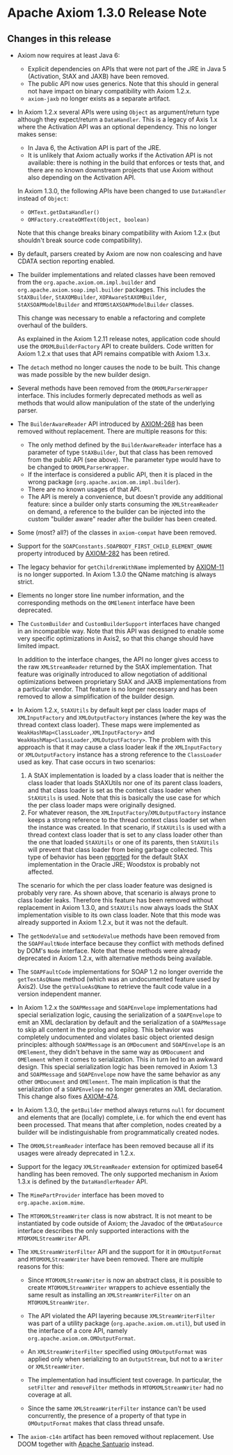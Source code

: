 Apache Axiom 1.3.0 Release Note
===============================

Changes in this release
-----------------------

*   Axiom now requires at least Java 6:

    *   Explicit dependencies on APIs that were not part of the JRE in Java 5
        (Activation, StAX and JAXB) have been removed.
    *   The public API now uses generics. Note that this should in general not
        have impact on binary compatibility with Axiom 1.2.x.
    *   `axiom-jaxb` no longer exists as a separate artifact.

*   In Axiom 1.2.x several APIs were using `Object` as argument/return type
    although they expect/return a `DataHandler`. This is a legacy of Axis 1.x
    where the Activation API was an optional dependency. This no longer makes
    sense:

    *   In Java 6, the Activation API is part of the JRE.
    *   It is unlikely that Axiom actually works if the Activation API is not
        available: there is nothing in the build that enforces or tests that,
        and there are no known downstream projects that use Axiom without also
        depending on the Activation API.

    In Axiom 1.3.0, the following APIs have been changed to use `DataHandler`
    instead of `Object`:

    *   `OMText.getDataHandler()`
    *   `OMFactory.createOMText(Object, boolean)`

    Note that this change breaks binary compatibility with Axiom 1.2.x (but
    shouldn't break source code compatibility).

*   By default, parsers created by Axiom are now non coalescing and have CDATA
    section reporting enabled.

*   The builder implementations and related classes have been removed from the
    `org.apache.axiom.om.impl.builder` and `org.apache.axiom.soap.impl.builder`
    packages. This includes the `StAXBuilder`, `StAXOMBuilder`,
    `XOPAwareStAXOMBuilder`, `StAXSOAPModelBuilder` and `MTOMStAXSOAPModelBuilder`
    classes.

    This change was necessary to enable a refactoring and complete overhaul of
    the builders.

    As explained in the Axiom 1.2.11 release notes, application code
    should use the `OMXMLBuilderFactory` API to create builders. Code written for
    Axiom 1.2.x that uses that API remains compatible with Axiom 1.3.x.

*   The `detach` method no longer causes the node to be built. This change was
    made possible by the new builder design.

*   Several methods have been removed from the `OMXMLParserWrapper` interface.
    This includes formerly deprecated methods as well as methods that would
    allow manipulation of the state of the underlying parser.

*   The `BuilderAwareReader` API introduced by [AXIOM-268][] has been removed
    without replacement. There are multiple reasons for this:

    *   The only method defined by the `BuilderAwareReader` interface has a
        parameter of type `StAXBuilder`, but that class has been removed from
        the public API (see above). The parameter type would have to be changed
        to `OMXMLParserWrapper`.
    *   If the interface is considered a public API, then it is placed in the
        wrong package (`org.apache.axiom.om.impl.builder`).
    *   There are no known usages of that API.
    *   The API is merely a convenience, but doesn't provide any additional
        feature: since a builder only starts consuming the `XMLStreamReader` on
        demand, a reference to the builder can be injected into the custom
        "builder aware" reader after the builder has been created.

[AXIOM-268]: https://issues.apache.org/jira/browse/AXIOM-268

*   Some (most? all?) of the classes in `axiom-compat` have been removed.

*   Support for the `SOAPConstants.SOAPBODY_FIRST_CHILD_ELEMENT_QNAME` property
    introduced by [AXIOM-282][] has been retired.

[AXIOM-282]: https://issues.apache.org/jira/browse/AXIOM-282

*   The legacy behavior for `getChildrenWithName` implemented by [AXIOM-11][]
    is no longer supported. In Axiom 1.3.0 the QName matching is always strict.

[AXIOM-11]: https://issues.apache.org/jira/browse/AXIOM-11

*   Elements no longer store line number information, and the corresponding
    methods on the `OMElement` interface have been deprecated.

*   The `CustomBuilder` and `CustomBuilderSupport` interfaces have changed in
    an incompatible way. Note that this API was designed to enable some very
    specific optimizations in Axis2, so that this change should have limited
    impact.
    
    In addition to the interface changes, the API no longer gives access to the
    raw `XMLStreamReader` returned by the StAX implementation. That feature was
    originally introduced to allow negotiation of additional optimizations
    between proprietary StAX and JAXB implementations from a particular vendor.
    That feature is no longer necessary and has been removed to allow a
    simplification of the builder design.

*   In Axiom 1.2.x, `StAXUtils` by default kept per class loader maps of
    `XMLInputFactory` and `XMLOutputFactory` instances (where the key was the
    thread context class loader). These maps were implemented as
    `WeakHashMap<ClassLoader,XMLInputFactory>` and `WeakHashMap<ClassLoader,XMLOutputFactory>`.
    The problem with this approach is that it may cause a class loader leak if
    the `XMLInputFactory` or `XMLOutputFactory` instance has a strong reference
    to the `ClassLoader` used as key. That case occurs in two scenarios:

    1.  A StAX implementation is loaded by a class loader that is neither the
        class loader that loads StAXUtils nor one of its parent class loaders,
        and that class loader is set as the context class loader when
        `StAXUtils` is used. Note that this is basically the use case for which
        the per class loader maps were originally designed.
    2.  For whatever reason, the `XMLInputFactory`/`XMLOutputFactory` instance
        keeps a strong reference to the thread context class loader set when
        the instance was created. In that scenario, if `StAXUtils` is used with
        a thread context class loader that is set to any class loader other than
        the one that loaded `StAXUtils` or one of its parents, then `StAXUtils`
        will prevent that class loader from being garbage collected. This type
        of behavior has been [reported](http://markmail.org/message/2kfstgjckrgiimmt)
        for the default StAX implementation in the Oracle JRE; Woodstox is
        probably not affected.

    The scenario for which the per class loader feature was designed is probably
    very rare. As shown above, that scenario is always prone to class loader
    leaks. Therefore this feature has been removed without replacement in Axiom
    1.3.0, and `StAXUtils` now always loads the StAX implementation visible to
    its own class loader. Note that this mode was already supported in Axiom
    1.2.x, but it was not the default.

*   The `getNodeValue` and `setNodeValue` methods have been removed from the
    `SOAPFaultNode` interface because they conflict with methods defined by
    DOM's `Node` interface. Note that these methods were already deprecated in
    Axiom 1.2.x, with alternative methods being available.

*   The `SOAPFaultCode` implementations for SOAP 1.2 no longer override the
    `getTextAsQName` method (which was an undocumented feature used by Axis2).
    Use the `getValueAsQName` to retrieve the fault code value in a version
    independent manner.

*   In Axiom 1.2.x the `SOAPMessage` and `SOAPEnvelope` implementations had
    special serialization logic, causing the serialization of a `SOAPEnvelope`
    to emit an XML declaration by default and the serialization of a
    `SOAPMessage` to skip all content in the prolog and epilog. This behavior
    was completely undocumented and violates basic object oriented design
    principles: although `SOAPMessage` is an `OMDocument` and `SOAPEnvelope` is
    an `OMElement`, they didn't behave in the same way as `OMDocument` and
    `OMElement` when it comes to serialization. This in turn led to an awkward
    design. This special serialization logic has been removed in Axiom 1.3 and
    `SOAPMessage` and `SOAPEnvelope` now have the same behavior as any other
    `OMDocument` and `OMElement`. The main implication is that the serialization
    of a `SOAPEnvelope` no longer generates an XML declaration. This change also
    fixes [AXIOM-474][].

*   In Axiom 1.3.0, the `getBuilder` method always returns `null` for document
    and elements that are (locally) complete, i.e. for which the end event has
    been processed. That means that after completion, nodes created by a builder
    will be indistinguishable from programmatically created nodes.

*   The `OMXMLStreamReader` interface has been removed because all if its
    usages were already deprecated in 1.2.x.

*   Support for the legacy `XMLStreamReader` extension for optimized base64
    handling has been removed. The only supported mechanism in Axiom 1.3.x is
    defined by the `DataHandlerReader` API.

*   The `MimePartProvider` interface has been moved to `org.apache.axiom.mime`.

*   The `MTOMXMLStreamWriter` class is now abstract. It is not meant to be
    instantiated by code outside of Axiom; the Javadoc of the `OMDataSource`
    interface describes the only supported interactions with the
    `MTOMXMLStreamWriter` API.

*   The `XMLStreamWriterFilter` API and the support for it in `OMOutputFormat`
    and `MTOMXMLStreamWriter` have been removed. There are multiple reasons for
    this:

    *   Since `MTOMXMLStreamWriter` is now an abstract class, it is possible to
        create `MTOMXMLStreamWriter` wrappers to achieve essentially the same
        result as installing an `XMLStreamWriterFilter` on an
        `MTOMXMLStreamWriter`.

    *   The API violated the API layering because `XMLStreamWriterFilter` was
        part of a utility package (`org.apache.axiom.om.util`), but used in the
        interface of a core API, namely `org.apache.axiom.om.OMOutputFormat`.

    *   An `XMLStreamWriterFilter` specified using `OMOutputFormat` was applied
        only when serializing to an `OutputStream`, but not to a `Writer` or
        `XMLStreamWriter`.

    *   The implementation had insufficient test coverage. In particular, the
        `setFilter` and `removeFilter` methods in `MTOMXMLStreamWriter` had
        no coverage at all.

    *   Since the same `XMLStreamWriterFilter` instance can't be used
        concurrently, the presence of a property of that type in
        `OMOutputFormat` makes that class thread unsafe.

*   The `axiom-c14n` artifact has been removed without replacement. Use DOOM
    together with [Apache Santuario](http://santuario.apache.org/) instead.

[AXIOM-474]: https://issues.apache.org/jira/browse/AXIOM-474
